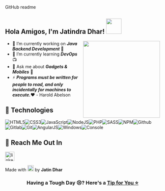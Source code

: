 
GitHub readme




<h2> Hola Amigos, I'm Jatindra Dhar! <img src="https://media.giphy.com/media/mGcNjsfWAjY5AEZNw6/giphy.gif" width="50"></h2>
<img align='right' src="https://media2.giphy.com/media/1qktVRi0xWSxQZnzPI/giphy.gif" width="250">

- 🔭 I’m currently working on  ***Java Backend Development*** :satellite:
- 🌱 I’m currently learning ***DevOps*** :tv:
- 💬 Ask me about ***Gadgets & Mobiles*** :iphone:
- ⚡ ***Programs must be written for people to read, and only incidentally for machines to execute.***:heart:  - Harold Abelson   


## :wrench: Technologies

![HTML5](https://img.icons8.com/color/30/html-5.png)![CSS3](https://img.icons8.com/color/30/css3.png)![JavaScript](https://img.icons8.com/color/30/javascript.png)![NodeJS](https://img.icons8.com/color/30/nodejs.png)![PHP](https://img.icons8.com/color/30/php.png)![SASS](https://img.icons8.com/color/30/sass.png)![NPM](https://img.icons8.com/color/30/npm.png)![Github](https://img.icons8.com/material-outlined/30/github.png)![Gitlab](https://img.icons8.com/color/30/gitlab.png)![Git](https://img.icons8.com/color/30/git.png)![AngularJS](https://img.icons8.com/color/30/angularjs.png)![Windows](https://img.icons8.com/color/30/windows-10.png)![Console](https://img.icons8.com/color/30/console.png)

## :incoming_envelope: Reach Me Out In 

<a href="https://in.linkedin.com/in/jatin-dhar-362b2319b?trk=people-guest_people_search-card"><img alt="linkedin" title="linkedin" height="30" width="30" src="https://github.com/peterthehan/peterthehan/blob/main/assets/linkedin.svg"></a>
</a>





<!-- markdownlint-enable MD033 -->
<!-- markdownlint-enable MD033 -->

 Made with <img src="https://thumbs.gfycat.com/MeaslyBadHoopoe-max-1mb.gif" width="20"> by **Jatin Dhar** 
  
  
  <h3 align="center">Having a Tough Day 😢? Here's a <a href=https://jatindhar.github.io/jatindhar.github.io-positivity/>Tip for You ⭐</a></h3>

<!---
jatindraDhar/jatindraDhar is a ✨ special ✨ repository because its `README.md` (this file) appears on your GitHub profile.
You can click the Preview link to take a look at your changes.
--->
